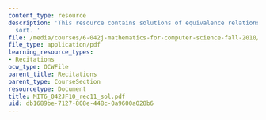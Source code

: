 ```yaml
---
content_type: resource
description: 'This resource contains solutions of equivalence relations, chains, topological
  sort. '
file: /media/courses/6-042j-mathematics-for-computer-science-fall-2010/db1689be7127808e448c0a9600a028b6_MIT6_042JF10_rec11_sol.pdf
file_type: application/pdf
learning_resource_types:
- Recitations
ocw_type: OCWFile
parent_title: Recitations
parent_type: CourseSection
resourcetype: Document
title: MIT6_042JF10_rec11_sol.pdf
uid: db1689be-7127-808e-448c-0a9600a028b6
---
```

